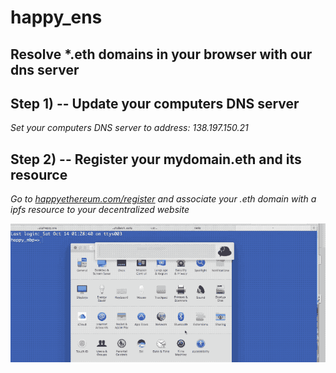 # happy_ens

## Resolve *.eth domains in your browser with our dns server

## Step 1) -- Update your computers DNS server

*Set your computers DNS server to address: 138.197.150.21*

## Step 2) -- Register your mydomain.eth and its resource

*Go to [happyethereum.com/register](www.happyethereum.com/register) and
associate your .eth domain with a ipfs resource to your decentralized website*

![mac gif tutorial](h-ens.gif)
